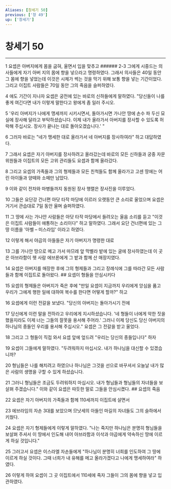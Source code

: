 ```yaml
---
Aliases: [창세기 50]
previous: ['창 49']
up: ['창세기']
---
```

# 창세기 50

***


1 요셉은 아버지에게 몸을 굽혀, 울면서 입을 맞추고 ###### 2-3 그에게 시중드는 의사들에게 자기 아버 지의 몸에 향을 넣으라고 명령하였다. 그래서 의사들은 40일 동안 그 몸에 향을 넣었는데 이것은 시체가 썩는 것을 막기 위해 보통 향을 넣는 기간이었다. 그리고 이집트 사람들은 70일 동안 그의 죽음을 슬퍼하였다. 

4 애도 기간이 지나자 요셉은 궁전에 있는 바로의 신하들에게 말하였다. "당신들이 나를 좋게 여긴다면 내가 이렇게 말한다고 왕에게 좀 일러 주시오. 

5 '우리 아버지가 나에게 맹세까지 시키시면서, 돌아가시면 가나안 땅에 손수 파 두신 묘실에 장사해 달라고 부탁하셨습니다. 이제 내가 올라가서 아버지를 장사할 수 있도록 허락해 주십시오. 장사가 끝나는 대로 돌아오겠습니다.' " 

6 그러자 바로는 "네가 맹세한 대로 올라가서 네 아버지를 장사하여라" 하고 대답하였다. 

7 그래서 요셉은 자기 아버지를 장사하려고 올라갔는데 바로의 모든 신하들과 궁중 자문 위원들과 이집트의 모든 고위 관리들도 요셉과 함께 올라갔다. 

8 그리고 요셉의 가족들과 그의 형제들과 모든 친척들도 함께 올라가고 고센 땅에는 어린 아이들과 양떼와 소떼만 남았다. 

9 이와 같이 전차와 마병들까지 동원된 장사 행렬은 장사진을 이루었다. 

10 그들은 요단강 건너편 아닷 타작 마당에 이르러 오랫동안 큰 소리로 울었으며 요셉은 거기서 관습대로 7일 동안 울며 슬퍼하였다. 

11 그 땅에 사는 가나안 사람들은 아닷 타작 마당에서 들려오는 울음 소리를 듣고 "이것은 이집트 사람들이 애통하는 소리이다" 하고 말하였다. 그래서 요단 건너편에 있는 그 땅 이름을 '아벨 – 미스라임' 이라고 하였다. 

12 이렇게 해서 야곱의 아들들은 자기 아버지가 명령한 대로 

13 그를 가나안 땅으로 메고 가서 마므레 앞 막벨라 밭에 있는 굴에 장사하였는데 이 곳은 아브라함이 헷 사람 에브론에게 그 밭과 함께 산 매장지였다. 

14 요셉은 아버지를 매장한 후에 그의 형제들과 그리고 장례식에 그를 따라간 모든 사람들과 함께 이집트로 돌아왔다. ## 요셉이 형들을 안심시키다 

15 요셉의 형제들은 아버지가 죽은 후에 "만일 요셉이 지금까지 우리에게 앙심을 품고 우리가 그에게 행한 일에 대하여 복수를 한다면 어떻게 할까?" 하고 

16 요셉에게 이런 전갈을 보냈다. "당신의 아버지는 돌아가시기 전에 

17 당신에게 이런 말을 전하라고 우리에게 지시하셨습니다. '네 형들이 너에게 악한 짓을 했을지라도 이제 너는 그들의 잘못을 용서해 주어라.' 그러니 이제 당신도 당신 아버지의 하나님의 종들인 우리를 용서해 주십시오." 요셉은 그 전갈을 받고 울었다. 

18 그리고 그 형들이 직접 와서 요셉 앞에 엎드려 "우리는 당신의 종들입니다" 하자 

19 요셉이 그들에게 말하였다. "두려워하지 마십시오. 내가 하나님을 대신할 수 있겠습니까? 

20 형님들은 나를 해치려고 하였으나 하나님은 그것을 선으로 바꾸셔서 오늘날 내가 많은 사람의 생명을 구할 수 있게 하셨습니다. 

21 그러니 형님들은 조금도 두려워하지 마십시오. 내가 형님들과 형님들의 자녀들을 보살펴 주겠습니다." 이와 같이 요셉은 따듯한 말로 그들을 안심시켰다. ## 요셉의 죽음 

22 요셉은 자기 아버지의 가족들과 함께 110세까지 이집트에 살면서 

23 에브라임의 자손 3대를 보았으며 므낫세의 아들인 마길의 자녀들도 그의 슬하에서 키웠다. 

24 요셉은 자기 형제들에게 이렇게 말하였다. "나는 죽지만 하나님은 분명히 형님들을 보살펴 주셔서 이 땅에서 인도해 내어 아브라함과 이삭과 야곱에게 약속하신 땅에 이르게 하실 것입니다." 

25 그러고서 요셉은 이스라엘 자손들에게 "하나님이 분명히 너희를 인도하여 그 땅에 이르게 하실 것이다. 그때 너희가 내 유해를 메고 올라가겠다고 나에게 맹세하여라" 하였다. 

26 이렇게 하여 요셉이 그 곳 이집트에서 110세에 죽자 그들이 그의 몸에 향을 넣고 입관하였다.
